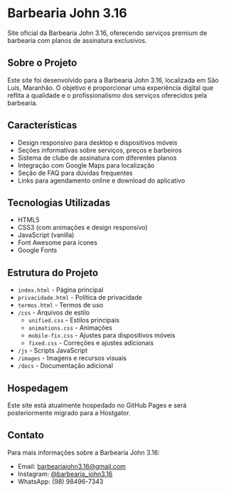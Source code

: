# Barbearia John 3.16

Site oficial da Barbearia John 3.16, oferecendo serviços premium de barbearia com planos de assinatura exclusivos.

## Sobre o Projeto

Este site foi desenvolvido para a Barbearia John 3.16, localizada em São Luís, Maranhão. O objetivo é proporcionar uma experiência digital que reflita a qualidade e o profissionalismo dos serviços oferecidos pela barbearia.

## Características

- Design responsivo para desktop e dispositivos móveis
- Seções informativas sobre serviços, preços e barbeiros
- Sistema de clube de assinatura com diferentes planos
- Integração com Google Maps para localização
- Seção de FAQ para dúvidas frequentes
- Links para agendamento online e download do aplicativo

## Tecnologias Utilizadas

- HTML5
- CSS3 (com animações e design responsivo)
- JavaScript (vanilla)
- Font Awesome para ícones
- Google Fonts

## Estrutura do Projeto

- `index.html` - Página principal
- `privacidade.html` - Política de privacidade
- `termos.html` - Termos de uso
- `/css` - Arquivos de estilo
  - `unified.css` - Estilos principais
  - `animations.css` - Animações
  - `mobile-fix.css` - Ajustes para dispositivos móveis
  - `fixed.css` - Correções e ajustes adicionais
- `/js` - Scripts JavaScript
- `/images` - Imagens e recursos visuais
- `/docs` - Documentação adicional

## Hospedagem

Este site está atualmente hospedado no GitHub Pages e será posteriormente migrado para a Hostgator.

## Contato

Para mais informações sobre a Barbearia John 3.16:
- Email: barbeariajohn3.16@gmail.com
- Instagram: [@barbearia_john3.16](https://www.instagram.com/barbearia_john3.16/)
- WhatsApp: (98) 98496-7343
